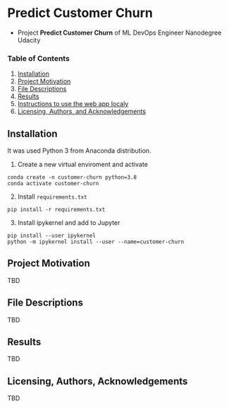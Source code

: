 # Predict Customer Churn

- Project **Predict Customer Churn** of ML DevOps Engineer Nanodegree Udacity

### Table of Contents

1. [Installation](#installation)
2. [Project Motivation](#motivation)
3. [File Descriptions](#files)
4. [Results](#results)
5. [Instructions to use the web app localy](#instructions)
6. [Licensing, Authors, and Acknowledgements](#licensing)

## Installation <a name="installation"></a>

It was used Python 3 from Anaconda distribution.

1. Create a new virtual enviroment and activate

```console
conda create -n customer-churn python=3.8
conda activate customer-churn
```

2. Install `requirements.txt`

```console
pip install -r requirements.txt
```

3. Install ipykernel and add to Jupyter

```console
pip install --user ipykernel
python -m ipykernel install --user --name=customer-churn
```

## Project Motivation<a name="motivation"></a>

TBD

## File Descriptions <a name="files"></a>

TBD

## Results<a name="results"></a>

TBD

## Licensing, Authors, Acknowledgements<a name="licensing"></a>

TBD



